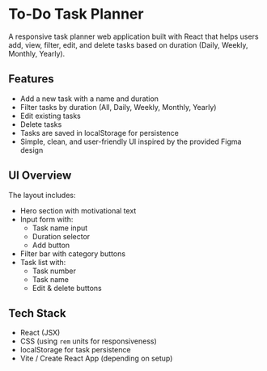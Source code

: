 # To-Do Task Planner

A responsive task planner web application built with React that helps users add, view, filter, edit, and delete tasks based on duration (Daily, Weekly, Monthly, Yearly).

## Features

- Add a new task with a name and duration
- Filter tasks by duration (All, Daily, Weekly, Monthly, Yearly)
- Edit existing tasks
- Delete tasks
- Tasks are saved in localStorage for persistence
- Simple, clean, and user-friendly UI inspired by the provided Figma design

## UI Overview

The layout includes:
- Hero section with motivational text
- Input form with:
  - Task name input
  - Duration selector
  - Add button
- Filter bar with category buttons
- Task list with:
  - Task number
  - Task name
  - Edit & delete buttons

## Tech Stack

- React (JSX)
- CSS (using `rem` units for responsiveness)
- localStorage for task persistence
- Vite / Create React App (depending on setup)
